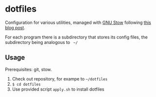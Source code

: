 # dotfiles 

Configuration for various utilities, managed with [GNU Stow](https://www.gnu.org/software/stow/)
following [this blog post](http://brandon.invergo.net/news/2012-05-26-using-gnu-stow-to-manage-your-dotfiles.html).

For each program there is a subdirectory that stores its config files, the
subdirectory being analogous to ` ~/` 

## Usage

Prerequisites: git, stow.

1. Check out repository, for exampe to `~/dotfiles` 
2. `$ cd dotfiles` 
3. Use provided script `apply.sh` to install dotfiles 

